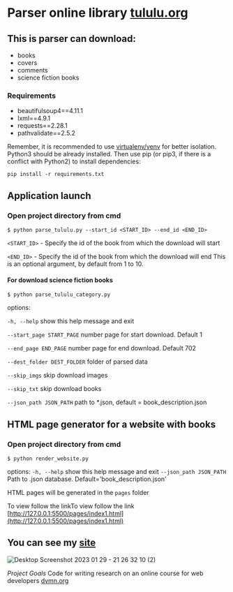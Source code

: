 # Parser online library [tululu.org](https://tululu.org/)

## This is parser can download:

- books
- covers
- comments
- science fiction books

### Requirements

* beautifulsoup4==4.11.1
* lxml==4.9.1
* requests==2.28.1
* pathvalidate==2.5.2

Remember, it is recommended to use [virtualenv/venv](https://docs.python.org/3/library/venv.html) for better isolation.
Python3 should be already installed. Then use pip (or pip3, if there is a conflict with Python2) to install dependencies:

```
pip install -r requirements.txt
```

## Application launch

### Open project directory from cmd

```
$ python parse_tululu.py --start_id <START_ID> --end_id <END_ID>
```

`<START_ID>` - Specify the id of the book from which the download will start

`<END_ID>` - Specify the id of the book from which the download will end
This is an optional argument, by default from 1 to 10.

#### For download science fiction books

```
$ python parse_tululu_category.py
```

options:

  `-h, --help` show this help message and exit

  `--start_page START_PAGE` number page for start download. Default 1

  `--end_page END_PAGE`   number page for end download. Default 702

  `--dest_folder DEST_FOLDER`  folder of parsed data

  `--skip_imgs` skip download images

  `--skip_txt` skip download books

  `--json_path JSON_PATH`  path to *.json, default = book_description.json

## HTML page generator for a website with books

### Open project directory from cmd

```
$ python render_website.py
```

options:
  `-h, --help`            show this help message and exit
  `--json_path JSON_PATH`
                        Path to .json database. Default='book_description.json'

HTML pages will be generated in the `pages` folder

To view follow the linkTo view follow the link [http://127.0.0.1:5500/pages/index1.html](http://127.0.0.1:5500/pages/index1.html)

## You can see my [site](https://ludwig300.github.io/online_library)

![Desktop Screenshot 2023 01 29 - 21 26 32 10 (2)](https://user-images.githubusercontent.com/105148929/215333100-b39f412c-8065-4496-8769-8469616fb042.png)

*Project Goals*
Code for writing research on an online course for web developers [dvmn.org](https://dvmn.org/)
